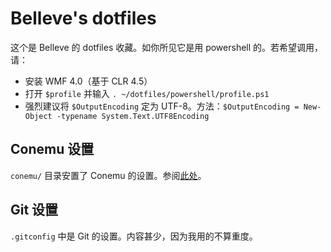 Belleve's dotfiles
==================

这个是 Belleve 的 dotfiles 收藏。如你所见它是用 powershell 的。若希望调用，请：

 - 安装 WMF 4.0（基于 CLR 4.5）
 - 打开 `$profile` 并输入 `. ~/dotfiles/powershell/profile.ps1`
 - 强烈建议将 `$OutputEncoding` 定为 UTF-8。方法：`$OutputEncoding = New-Object -typename System.Text.UTF8Encoding`

Conemu 设置
-----------
`conemu/` 目录安置了 Conemu 的设置。参阅[此处](https://code.google.com/p/conemu-maximus5/wiki/Settings?wl=en#Where_settings_are_stored)。

Git 设置
-----------
`.gitconfig` 中是 Git 的设置。内容甚少，因为我用的不算重度。